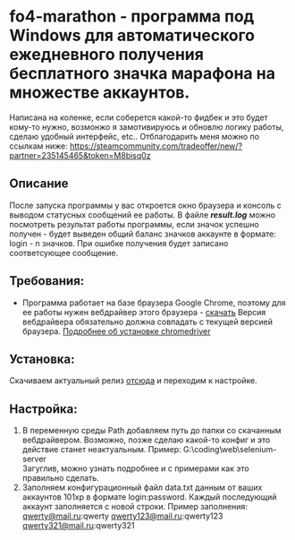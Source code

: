 # fo4-marathon - программа под Windows для автоматического ежедневного получения бесплатного значка марафона на множестве аккаунтов.
Написана на коленке, если соберется какой-то фидбек и это будет кому-то нужно, возмонжо я замотивируюсь и обновлю логику работы, сделаю удобный интерфейс, etc..
Отблагодарить меня можно по ссылкам ниже:
https://steamcommunity.com/tradeoffer/new/?partner=235145465&token=M8bisq0z

## Описание
После запуска программы у вас откроется окно браузера и консоль с выводом статусных сообщений ее работы.
В файле ***result.log*** можно посмотреть результат работы программы, если значок успешно получен - будет выведен общий баланс значков аккаунте в формате: login - n значков.
При ошибке получения будет записано соответсующее сообщение.

## Требования:
- Программа работает на базе браузера Google Chrome, поэтому для ее работы нужен вебдрайвер этого браузера - [скачать](https://chromedriver.chromium.org/)
Версия вебдрайвера обязательно должна совпадать с текущей версией браузера. [Подробнее об установке chromedriver](https://chromedriver.chromium.org/getting-started)

## Установка:
Скачиваем актуальный релиз [отсюда](https://github.com/vvvvvvvvlone/fo4-marathon/releases) и переходим к настройке.

## Настройка:
1. В переменную среды Path добавляем путь до папки со скачанным вебдрайвером. Возможно, позже сделаю какой-то конфиг и это действие станет неактуальным.
Пример: G:\coding\web\selenium-server\
Загуглив, можно узнать подробнее и с примерами как это правильно сделать.
2. Заполняем конфигурационный файл data.txt данным от ваших аккаунтов 101xp в формате login:password.
Каждый последующий аккаунт заполняется с новой строки.
Пример заполнения:
qwerty@mail.ru:qwerty
qwerty123@mail.ru:qwerty123
qwerty321@mail.ru:qwerty321
